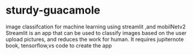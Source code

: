 # sturdy-guacamole
image classifcation for machine learning using streamlit ,and mobilNetv2
Streamlit is an app that can be used to classify images based on the user upload pictures, and reduces the work for human.
It requires jupiternote book, tensorflow,vs code to create the app
